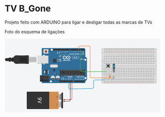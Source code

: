 # TV B_Gone

Projeto feito com ARDUINO para ligar e desligar todas as marcas de TVs

Foto do esquema de ligações

<img src="/esquemático.png" width="600" />
